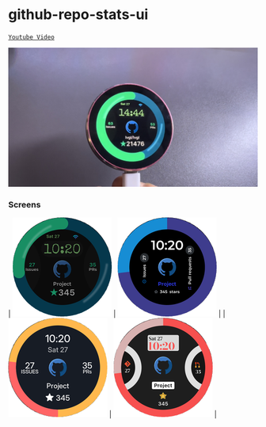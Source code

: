 # github-repo-stats-ui


[`Youtube Video`](https://youtu.be/cucrw9vIQ64)


![screenshot2](screenshot_2.jpg?raw=true "screenshot2")

### Screens

| ![main](lib/stats_ui/images/main_preview.png?raw=true "main") | ![screen2](lib/stats_ui/images/screen2_preview.png?raw=true "screen2") |
| ![screen3](lib/stats_ui/images/screen3_preview.png?raw=true "screen3") | ![screen4](lib/stats_ui/images/screen4_preview.png?raw=true "screen4") |
